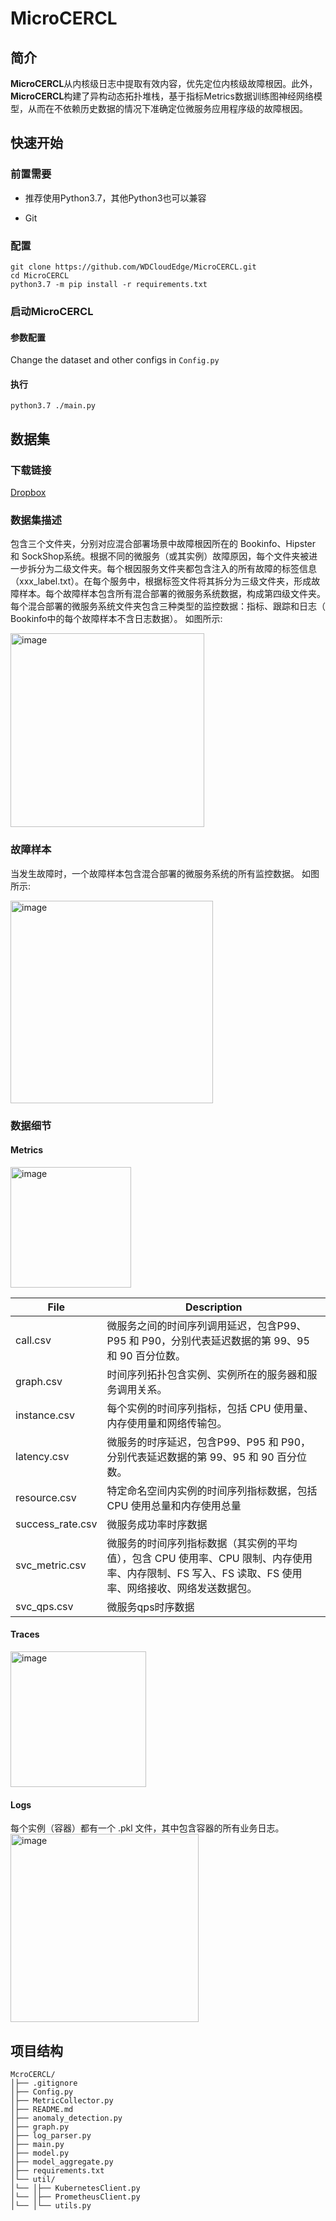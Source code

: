 # MicroCERCL

## 简介

**MicroCERCL**从内核级日志中提取有效内容，优先定位内核级故障根因。此外，**MicroCERCL**构建了异构动态拓扑堆栈，基于指标Metrics数据训练图神经网络模型，从而在不依赖历史数据的情况下准确定位微服务应用程序级的故障根因。

## 快速开始

### 前置需要

+ 推荐使用Python3.7，其他Python3也可以兼容

+ Git

### 配置

```shell
git clone https://github.com/WDCloudEdge/MicroCERCL.git
cd MicroCERCL
python3.7 -m pip install -r requirements.txt
```

### 启动MicroCERCL

#### 参数配置

Change the dataset and other configs in `Config.py`

#### 执行

```shell
python3.7 ./main.py
```

## 数据集

### 下载链接

[Dropbox](https://www.dropbox.com/scl/fi/s6gugabhlfd4ar46vu3nf/abnormal.zip?rlkey=iztl9kqkorakqt6dxocmlv3k7&st=jsbbcozk&dl=0)

### 数据集描述

包含三个文件夹，分别对应混合部署场景中故障根因所在的 Bookinfo、Hipster 和 SockShop系统。根据不同的微服务（或其实例）故障原因，每个文件夹被进一步拆分为二级文件夹。每个根因服务文件夹都包含注入的所有故障的标签信息（xxx_label.txt）。在每个服务中，根据标签文件将其拆分为三级文件夹，形成故障样本。每个故障样本包含所有混合部署的微服务系统数据，构成第四级文件夹。每个混合部署的微服务系统文件夹包含三种类型的监控数据：指标、跟踪和日志（ Bookinfo中的每个故障样本不含日志数据）。
如图所示:

<img width="310" alt="image" src="https://github.com/WDCloudEdge/MicroCERCL/assets/48899336/461ec9a0-80c9-4fb1-a989-566cb14661e6">

### 故障样本

当发生故障时，一个故障样本包含混合部署的微服务系统的所有监控数据。
如图所示:

<img width="324" alt="image" src="https://github.com/WDCloudEdge/MicroCERCL/assets/48899336/346c2b81-371b-41ca-92de-ce99df51509e">

### 数据细节

#### Metrics

<img width="193" alt="image" src="https://github.com/WDCloudEdge/MicroCERCL/assets/48899336/6b7e5e22-0d5d-4629-9dbe-ca09c5894766">

| File             | Description                                                                         |
| ---------------- | ----------------------------------------------------------------------------------- |
| call.csv         | 微服务之间的时间序列调用延迟，包含P99、P95 和 P90，分别代表延迟数据的第 99、95 和 90 百分位数。                          |
| graph.csv        | 时间序列拓扑包含实例、实例所在的服务器和服务调用关系。                                                         |
| instance.csv     | 每个实例的时间序列指标，包括 CPU 使用量、内存使用量和网络传输包。                                                 |
| latency.csv      | 微服务的时序延迟，包含P99、P95 和 P90，分别代表延迟数据的第 99、95 和 90 百分位数。                                |
| resource.csv     | 特定命名空间内实例的时间序列指标数据，包括 CPU 使用总量和内存使用总量                                               |
| success_rate.csv | 微服务成功率时序数据                                                                          |
| svc_metric.csv   | 微服务的时间序列指标数据（其实例的平均值），包含 CPU 使用率、CPU 限制、内存使用率、内存限制、FS 写入、FS 读取、FS 使用率、网络接收、网络发送数据包。 |
| svc_qps.csv      | 微服务qps时序数据                                                                          |

#### Traces

<img width="217" alt="image" src="https://github.com/WDCloudEdge/MicroCERCL/assets/48899336/6ab3177b-3502-413c-b77f-4251387a3d20">

#### Logs

每个实例（容器）都有一个 .pkl 文件，其中包含容器的所有业务日志。<img width="301" alt="image" src="https://github.com/WDCloudEdge/MicroCERCL/assets/48899336/e3bddbcf-8b6e-4b02-8f9c-1cbd6945cb43">

## 项目结构

```textile
McroCERCL/
│├── .gitignore
│├── Config.py
│├── MetricCollector.py
│├── README.md
│├── anomaly_detection.py
│├── graph.py
│├── log_parser.py
│├── main.py
│├── model.py
│├── model_aggregate.py
│├── requirements.txt
│└── util/
│└── │├── KubernetesClient.py
│└── │├── PrometheusClient.py
│└── │└── utils.py
```

